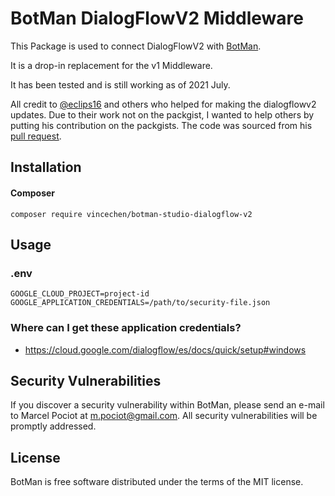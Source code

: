 # BotMan DialogFlowV2 Middleware

This Package is used to connect DialogFlowV2 with [BotMan](https://github.com/botman/botman).

It is a drop-in replacement for the v1 Middleware.

It has been tested and is still working as of 2021 July.

All credit to [@eclips16](https://github.com/eclips16) and others who helped for making the dialogflowv2 updates. Due to their work not on the packgist, I wanted to help others by putting his contribution on the packgists. The code was sourced from his [pull request](https://github.com/botman/botman/pull/1010).

## Installation

#### Composer

```
composer require vincechen/botman-studio-dialogflow-v2
```

## Usage

### .env

```dotenv
GOOGLE_CLOUD_PROJECT=project-id
GOOGLE_APPLICATION_CREDENTIALS=/path/to/security-file.json
```

### Where can I get these application credentials?

- https://cloud.google.com/dialogflow/es/docs/quick/setup#windows

## Security Vulnerabilities

If you discover a security vulnerability within BotMan, please send an e-mail to Marcel Pociot at m.pociot@gmail.com. All security vulnerabilities will be promptly addressed.

## License

BotMan is free software distributed under the terms of the MIT license.
